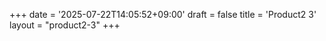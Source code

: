 +++
date = '2025-07-22T14:05:52+09:00'
draft = false
title = 'Product2 3'
layout = "product2-3"
+++
